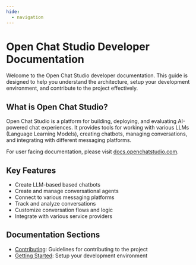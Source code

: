 ```yaml
---
hide:
  - navigation
---
```

# Open Chat Studio Developer Documentation

Welcome to the Open Chat Studio developer documentation. This guide is designed to help you understand the architecture, setup your development environment, and contribute to the project effectively.

## What is Open Chat Studio?

Open Chat Studio is a platform for building, deploying, and evaluating AI-powered chat experiences. It provides tools for working with various LLMs (Language Learning Models), creating chatbots, managing conversations, and integrating with different messaging platforms.

For user facing documentation, please visit [docs.openchatstudio.com](https://docs.openchatstudio.com).

## Key Features

- Create LLM-based based chatbots
- Create and manage conversational agents
- Connect to various messaging platforms
- Track and analyze conversations
- Customize conversation flows and logic
- Integrate with various service providers

## Documentation Sections

- [Contributing](./contributing/index.md): Guidelines for contributing to the project
- [Getting Started](./getting-started/index.md): Setup your development environment
